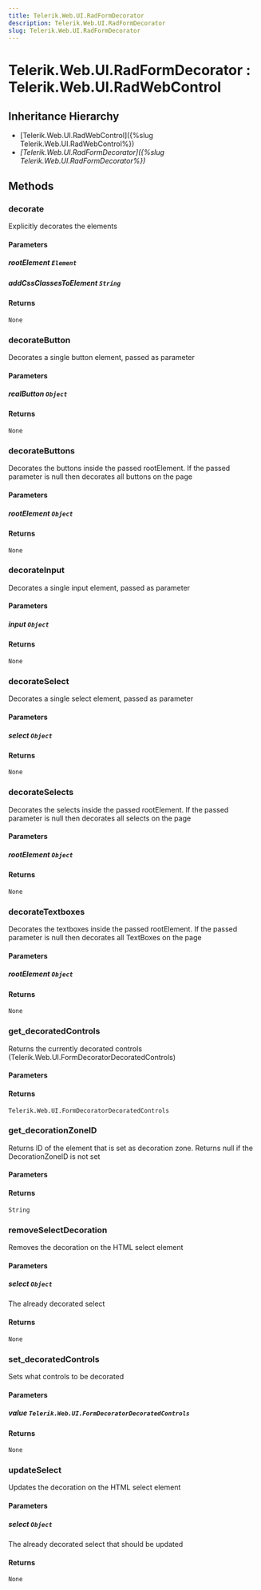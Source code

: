 ```yaml
---
title: Telerik.Web.UI.RadFormDecorator
description: Telerik.Web.UI.RadFormDecorator
slug: Telerik.Web.UI.RadFormDecorator
---
```


# Telerik.Web.UI.RadFormDecorator : Telerik.Web.UI.RadWebControl

## Inheritance Hierarchy

* [Telerik.Web.UI.RadWebControl]({%slug Telerik.Web.UI.RadWebControl%})
* *[Telerik.Web.UI.RadFormDecorator]({%slug Telerik.Web.UI.RadFormDecorator%})*


## Methods

###  decorate

Explicitly decorates the elements

#### Parameters

##### rootElement `Element`

##### addCssClassesToElement `String`

#### Returns

`None` 

### decorateButton

Decorates a single button element, passed as parameter

#### Parameters

##### realButton `Object`

#### Returns

`None` 

### decorateButtons

Decorates the buttons inside the passed rootElement. If the passed parameter is null then decorates all buttons on the page

#### Parameters

##### rootElement `Object`

#### Returns

`None` 

### decorateInput

Decorates a single input element, passed as parameter

#### Parameters

##### input `Object`

#### Returns

`None` 

### decorateSelect

Decorates a single select element, passed as parameter

#### Parameters

##### select `Object`

#### Returns

`None` 

### decorateSelects

Decorates the selects inside the passed rootElement. If the passed parameter is null then decorates all selects on the page

#### Parameters

##### rootElement `Object`

#### Returns

`None` 

### decorateTextboxes

Decorates the textboxes inside the passed rootElement. If the passed parameter is null then decorates all TextBoxes on the page

#### Parameters

##### rootElement `Object`

#### Returns

`None` 

### get_decoratedControls

Returns the currently decorated controls (Telerik.Web.UI.FormDecoratorDecoratedControls)

#### Parameters

#### Returns

`Telerik.Web.UI.FormDecoratorDecoratedControls` 

### get_decorationZoneID

Returns ID of the element that is set as decoration zone. Returns null if the DecorationZoneID is not set

#### Parameters

#### Returns

`String` 

### removeSelectDecoration

Removes the decoration on the HTML select element

#### Parameters

##### select `Object`

The already decorated select

#### Returns

`None` 

### set_decoratedControls

Sets what controls to be decorated

#### Parameters

##### value `Telerik.Web.UI.FormDecoratorDecoratedControls`

#### Returns

`None` 

### updateSelect

Updates the decoration on the HTML select element

#### Parameters

##### select `Object`

The already decorated select that should be updated

#### Returns

`None` 



